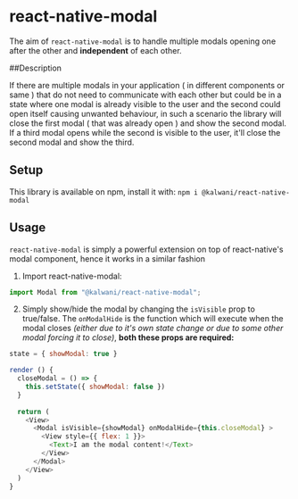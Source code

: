 # react-native-modal

The aim of `react-native-modal` is to handle multiple modals opening one after the other and **independent** of each other.

##Description

If there are multiple modals in your application ( in different components or same ) that do not need to communicate with each other but could be in a state where one modal is already visible to the user and the second could open itself causing unwanted behaviour, in such a scenario the library will close the first modal ( that was already open ) and show the second modal. If a third modal opens while the second is visible to the user, it'll close the second modal and show the third.

## Setup

This library is available on npm, install it with: `npm i @kalwani/react-native-modal`

## Usage

`react-native-modal` is simply a powerful extension on top of react-native's modal component, hence it works in a similar fashion

1. Import react-native-modal:

```javascript
import Modal from "@kalwani/react-native-modal";
```

2. Simply show/hide the modal by changing the `isVisible` prop to true/false.
The `onModalHide` is the function which will execute when the modal closes *(either due to it's own state change or due to some other modal forcing it to close)*, **both these props are required:**

```javascript
state = { showModal: true }

render () {
  closeModal = () => {
    this.setState({ showModal: false })
  }
  
  return (
    <View>
      <Modal isVisible={showModal} onModalHide={this.closeModal} >
        <View style={{ flex: 1 }}>
          <Text>I am the modal content!</Text>
        </View>
      </Modal>
    </View>
  )
}
```